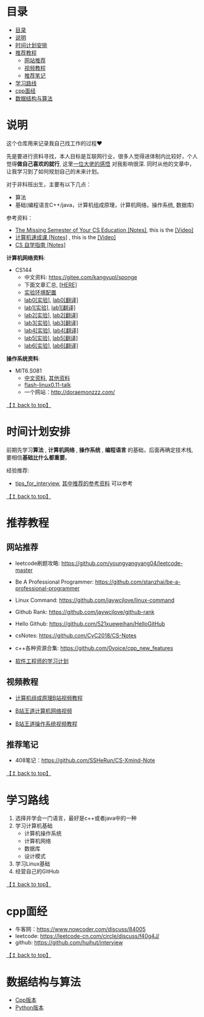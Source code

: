 # 目录

<!--ts-->
* [目录](#目录)
* [说明](#说明)
* [时间计划安排](#时间计划安排)
* [推荐教程](#推荐教程)
   * [网站推荐](#网站推荐)
   * [视频教程](#视频教程)
   * [推荐笔记](#推荐笔记)
* [学习路线](#学习路线)
* [cpp面经](#cpp面经)
* [数据结构与算法](#数据结构与算法)

<!-- Added by: zwl, at: 2022年 2月16日 星期三 11时08分50秒 CST -->

<!--te-->

# 说明

这个仓库用来记录我自己找工作的过程❤️

先是要进行资料寻找，本人目标是互联网行业，很多人觉得进体制内比较好，个人觉得**做自己喜欢的就行**, 这里[一位大佬的感悟](https://github.com/conanhujinming/tips_for_interview/blob/master/After_Half_A_Year.md#%E5%86%B3%E5%AE%9A%E8%BE%9E%E8%81%8C) 对我影响很深.
同时从他的文章中，让我学习到了如何规划自己的未来计划。

对于非科班出生，主要有以下几点：
- 算法
- 基础(编程语言C++/java，计算机组成原理，计算机网络，操作系统, 数据库)

参考资料：
- [The Missing Semester of Your CS Education [Notes]](https://missing-semester-cn.github.io/), this is the [[Video]](https://www.bilibili.com/video/BV1x7411H7wa?from=search&seid=5808957610484965251&spm_id_from=333.337.0.0) 
- [计算机速成课 [Notes]](https://github.com/1c7/Crash-Course-Computer-Science-Chinese) , this is the [[Video]](www.bilibili.com/video/av21376839/) 
- [CS 自学指南 [Notes]](https://csdiy.wiki/) 

**计算机网络资料**:
- CS144
  - 中文资料: https://gitee.com/kangyupl/sponge
  - 下面文章汇总, [[HERE]](http://doraemonzzz.com/categories/%E8%AE%A1%E7%AE%97%E6%9C%BA%E7%BD%91%E7%BB%9C/) 
  - [实验环境配置](http://doraemonzzz.com/2021/12/12/2021-12-12-CS144-%E5%AE%9E%E9%AA%8C%E7%8E%AF%E5%A2%83%E9%85%8D%E7%BD%AE/) 
  - [lab0[实验]](http://doraemonzzz.com/2021/12/12/2021-12-12-CS144-Lab0/#%E6%B5%8B%E8%AF%95-1), [lab0[翻译]](http://doraemonzzz.com/2022/01/30/2022-1-30-CS144-Lab0%E7%BF%BB%E8%AF%91/) 
  - [lab1[实验]](http://doraemonzzz.com/2021/12/12/2021-12-12-CS144-Lab1/), [lab1[翻译]](http://doraemonzzz.com/2022/01/30/2022-1-30-CS144-Lab1%E7%BF%BB%E8%AF%91/) 
  - [lab2[实验]](http://doraemonzzz.com/2021/12/27/2021-12-27-CS144-Lab2/), [lab2[翻译]](http://doraemonzzz.com/2021/12/27/2021-12-27-CS144-Lab2%E7%BF%BB%E8%AF%91/) 
  - [lab3[实验]](http://doraemonzzz.com/2022/01/08/2022-1-8-CS144-Lab3/), [lab3[翻译]](http://doraemonzzz.com/2022/01/08/2022-1-8-CS144-Lab3%E7%BF%BB%E8%AF%91/) 
  - [lab4[实验]](http://doraemonzzz.com/2022/01/22/2022-1-22-CS144-Lab4/), [lab4[翻译]](http://doraemonzzz.com/2022/01/22/2022-1-22-CS144-Lab4%E7%BF%BB%E8%AF%91/) 
  - [lab5[实验]](http://doraemonzzz.com/2022/01/22/2022-1-22-CS144-Lab5/), [lab5[翻译]](http://doraemonzzz.com/2022/01/22/2022-1-22-CS144-Lab5%E7%BF%BB%E8%AF%91/) 
  - [lab6[实验]](http://doraemonzzz.com/2022/01/22/2022-1-22-CS144-Lab6/), [lab6[翻译]](http://doraemonzzz.com/2022/01/22/2022-1-22-CS144-Lab6%E7%BF%BB%E8%AF%91/) 

**操作系统资料**:
- MIT6.S081
  - [中文资料](https://github.com/huihongxiao/MIT6.S081), [其他资料](https://github.com/SmallPond/MIT6.828_OS)
  - [flash-linux0.11-talk](https://github.com/sunym1993/flash-linux0.11-talk) 
  - 一个网站：http://doraemonzzz.com/


[【↥ back to top】](#目录)
# 时间计划安排

前期先学习**算法** , **计算机网络** , **操作系统** , **编程语言** 的基础，后面再确定技术栈, 要相信**基础比什么都重要**。

经验推荐:

- [tips_for_interview](https://github.com/conanhujinming/tips_for_interview/blob/master/README-zh_CN.md), [其中推荐的参考资料](https://github.com/conanhujinming/tips_for_interview/blob/master/After_Half_A_Year.md#%E4%BF%9D%E6%8C%81%E5%AD%A6%E4%B9%A0%E4%B8%8E%E6%88%90%E9%95%BF) 可以参考


[【↥ back to top】](#目录)
# 推荐教程

## 网站推荐

- leetcode刷题攻略: https://github.com/youngyangyang04/leetcode-master
- Be A Professional Programmer: https://github.com/stanzhai/be-a-professional-programmer
- Linux Command: https://github.com/jaywcjlove/linux-command
- Github Rank: https://github.com/jaywcjlove/github-rank
- Hello Github: https://github.com/521xueweihan/HelloGitHub
- csNotes: https://github.com/CyC2018/CS-Notes
- c++各种资源合集: https://github.com/0voice/cpp_new_features

- [软件工程师的学习计划](https://github.com/jwasham/coding-interview-university/blob/main/translations/README-cn.md) 

## 视频教程

- [计算机组成原理B站视频教程](https://www.bilibili.com/video/BV1BE411D7ii?from=search&seid=69168175607278588&spm_id_from=333.337.0.0) 

- [B站王道计算机网络视频](https://www.bilibili.com/video/BV19E411D78Q?from=search&seid=7071457653853770383&spm_id_from=333.337.0.0) 

- [B站王道操作系统视频教程](https://www.bilibili.com/video/BV1YE411D7nH?from=search&seid=3708070542596072014&spm_id_from=333.337.0.0) 

## 推荐笔记

- 408笔记：https://github.com/SSHeRun/CS-Xmind-Note

[【↥ back to top】](#目录)
# 学习路线

1. 选择并学会一门语言，最好是c++或者java中的一种
2. 学习计算机基础
    - 计算机操作系统
    - 计算机网络
    - 数据库
    - 设计模式
3. 学习Linux基础
4. 经营自己的GitHub


[【↥ back to top】](#目录)
# cpp面经

- 牛客网：https://www.nowcoder.com/discuss/84005
- leetcode: https://leetcode-cn.com/circle/discuss/f40g4J/
- github: https://github.com/huihut/interview

[【↥ back to top】](#目录)
# 数据结构与算法

- [Cpp版本](./DataStructure/Cpp.md) 
- [Python版本](./DataStructure/Python.md) 
